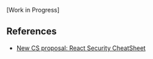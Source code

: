 [Work in Progress]

## References

- [New CS proposal: React Security CheatSheet](https://github.com/OWASP/CheatSheetSeries/issues/543)
